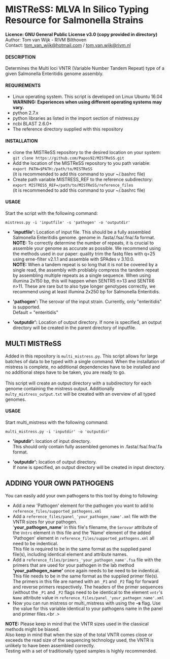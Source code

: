 # MISTReSS: MLVA In Silico Typing Resource for Salmonella Strains

**Licence:      GNU General Public License v3.0 (copy provided in directory)**<br />
Author:       Tom van Wijk - RIVM Bilthoven<br />
Contact:      tom_van_wijk@hotmail.com / tom.van.wijk@rivm.nl<br />

#### DESCRIPTION

Determines the Multi loci VNTR (Variable Number Tandem Repeat) type
of a given Salmonella Enteritidis genome assembly.

#### REQUIREMENTS

-	Linux operating system. This script is developed on Linux Ubuntu 16.04<br />
	**WARNING: Experiences when using different operating systems may vary.**
-	python 2.7.x
-	python libraries as listed in the import section of mistress.py
-	ncbi BLAST 2.6.0+
-	The reference directory supplied with this repository

#### INSTALLATION

-	clone the MISTReSS repository to the desired location on your system:<br />
	`git clone https://github.com/Papos92/MISTReSS.git`
-	Add the location of the MISTReSS repository to you path variable:<br />
	`export PATH=$PATH:/path/to/MISTReSS`<br />
	(it is recommended to add this command to your ~/.bashrc file)
-	Create path variable MISTRESS_REF to the reference subdirectory:<br />
	`export MISTRESS_REF=/path/to/MISTReSS/reference_files`<br />
	(it is recommended to add this command to your ~/.bashrc file)

#### USAGE

Start the script with the following command:

`mistress.py -i 'inputfile' -s 'pathogen' -o 'outputdir'`

-	**'inputfile':** Location of input file. This should be a fully
	assembled Salmonella Enteritidis genome.
	genome in .fasta/.fsa/.fna/.fa format.<br />
	**NOTE:** To correctly determine the number of repeats,
	it is crucial to assemble your genome as accurate as possible.
	We recommend using the methods used in our paper: quality trim the fastq files
	with q=25 using erne-filter v2.1.1 and assemble with SPAdes v 3.10.0.<br/>
	**NOTE:** When a tandem repeat is so long that it is not be covered by a single read,
	the assembly with problably compress the tandem repeat by assembling
	multiple repeats as a single sequence. When using
	illumina 2x150 bp, this will happen when SENTR5 n>13 and SENTR6 n>11. These
	are rare but to also type longer genotypes correctly, we recommend using at least illumina 2x250 bp for Salmonella Enteritidis.

-	**'pathogen':** The serovar of the input strain. Currently, only
	"enteritidis" is supported.<br />
	Default = "enteritidis"

-	**'outputdir':** Location of output directory. If none is specified,
	an output directory will be created in the parent directory of inputfile.

## MULTI MISTReSS

Added in this repository is `multi_mistress.py`.
This script allows for large batches of data to be typed with a single command.
When the installation of mistress is complete, no additional dependencies have to be installed and no additional steps have to be taken,
you are ready to go.<br /><br />
This script will create an output directory with a subdirectory for each genome containing the mistress output.
Additionally `multy_mistress_output.txt` will be created with an overview of all typed genomes.

#### USAGE

Start multi_mistress with the following command:

`multi_mistress.py -i 'inputdir' -o 'outputdir'`

-	**'inputdir':**	location of input directory.<br />
			This should only contain fully assembled genomes in .fasta/.fsa/.fna/.fa format.

-	**'outputdir':**	location of output directory.<br />
			If none is specified, an output directory will be created in input directory.

## ADDING YOUR OWN PATHOGENS

You can easily add your own pathogens to this tool by doing to following:<br />
-	Add a new 'Pathogen' element for the pathogen you want to add to `reference_files/supported_pathogens.xml`<br />
-	Add a `reference_files/panel_'your_pathogen_name'.xml` file with the VNTR sizes for your pathogen.<br />
	'**your_pathogen_name**' in this file's filename, the `Serovar` attribute of the `Vntrs` element
	in this file and the 'Name' element of the added 'Pathogen' element in `reference_files/supported_pathogens.xml`
	all need to be indentical.<br />
	This file is required to be in the same format as the supplied panel file(s), including identical
	element and attribute names.<br />
-	Add a `reference_files/primers_'your_pathogen_name'.fsa` file with the primers that are used
	for your pathogen in the lab method<br />
	**'your_pathogen_name'** once again needs to be	need to be indentical.<br />
	This file needs to be in the same format as the supplied primer file(s).
	The primers in this file are named with an `_P1` and `_P2` flag for forward and
	reverse primers respectively. The headers of the primer sequences (without the `_P1` and `_P2` flags
	need to be identical to the element `vntr`'s `Name` attribute value in `reference_files/panel_'your_pathogen_name'.xml`<br />
-	Now you can run mistress or multi_mistress with using the **-s** flag.
	Use the value for this variable identical to your pathogens name
	in the panel and primer files.<br .><br />
	
**NOTE:** Please keep in mind that the VNTR sizes used in the classical methods might be biased.<br />
Also keep in mind that when the size of the total VNTR comes close or exceeds the read size of the
sequencing technology used, the VNTR is unlikely to have been assembled correctly.<br />
Testing with a set of traditionally typed samples is highly recommended.<br /><br />
	
	
